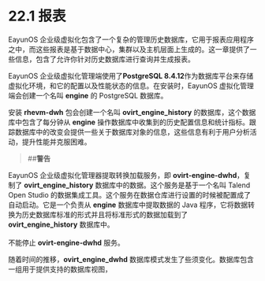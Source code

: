 # 22.1 报表
EayunOS 企业级虚拟化包含了一个复杂的管理历史数据库，它用于报表应用程序之中，而这些报表是基于数据中心，集群以及主机层面上生成的。这一章提供了一些信息，包含了允许你针对历史数据库进行查询并生成报表。

EayunOS 企业级虚拟化管理端使用了**PostgreSQL 8.4.12**作为数据库平台来存储虚拟化环境，和它的配置以及性能状态的信息。在安装时，EayunOS 虚拟化管理端会创建一个名叫 **engine** 的 PostgreSQL 数据库。

安装 **rhevm-dwh** 包会创建一个名叫 **ovirt_engine_history** 的数据库，这个数据库中包含了每分钟从 **engine** 操作数据库中收集到的历史配置信息和统计指标。跟踪数据库中的改变会提供一些关于数据库对象的信息，这些信息有利于用户分析活动，提升性能并克服困难。

>##**警告**
>
EayunOS 企业级虚拟化管理器提取转换加载服务，即 **ovirt-engine-dwhd**，复制了 **ovirt_engine_history** 数据库中的数据。这个服务是基于一个名叫 Talend Open Studio 的数据集成工具。这个服务在数据仓库进行设置的时候被配置成了自动启动。它是一个负责从 **engine** 数据库中提取数据的 Java 程序，它将数据转换为历史数据库标准的形式并且将标准形式的数据加载到了 **ovirt_engine_history** 数据库中。
</br>
</br>
不能停止 **ovirt-engine-dwhd** 服务。

随着时间的推移，**ovirt_engine_dwhd** 数据库模式发生了些须变化。数据库包含一组用于提供支持的数据库视图，
